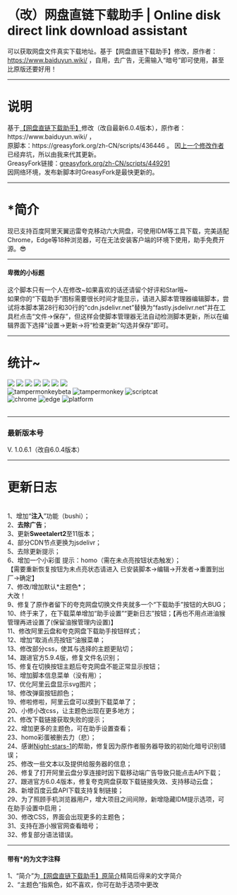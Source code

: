 # （改）网盘直链下载助手 | Online disk direct link download assistant
可以获取网盘文件真实下载地址。基于【网盘直链下载助手】修改，原作者：https://www.baiduyun.wiki/ ，自用，去广告，无需输入“暗号”即可使用，甚至比原版还要好用！

<hr><h1>说明</h1>
基于<a href="https://www.baiduyun.wiki/" rel="nofollow">【网盘直链下载助手】</a>修改（改自最新6.0.4版本），原作者：https://www.baiduyun.wiki/ ，<br>
原脚本：https://greasyfork.org/zh-CN/scripts/436446 。
因<a href="https://greasyfork.org/zh-CN/scripts/422818" rel="nofollow">上一个修改作者</a>已经弃坑，所以由我来代其更新。
<br>GreasyFork链接：<a href="https://greasyfork.org/zh-CN/scripts/449291" rel="nofollow">greasyfork.org/zh-CN/scripts/449291</a>
<br>因网络环境，发布新脚本时GreasyFork是最快更新的。
<br><hr>
<h1>*简介</h1>
现已支持百度阿里天翼迅雷夸克移动六大网盘，可使用IDM等工具下载，完美适配Chrome，Edge等18种浏览器，可在无法安装客户端的环境下使用，助手免费开源。😎
<br><hr>
<h4>卑微的小标题</h4>
这个脚本只有一个人在修改~如果喜欢的话还请留个好评和Star哦~<br>如果你的“下载助手”图标需要很长时间才能显示，请进入脚本管理器编辑脚本，尝试将本脚本第28行和30行的“cdn.jsdelivr.net”替换为“fastly.jsdelivr.net”并在工具栏点击“文件→保存”，但这样会使脚本管理器无法自动检测脚本更新，所以在编辑界面下选择“设置→更新→将“检查更新”勾选并保存”即可。
<br><hr>
<h1>统计~</h1>
<div><img src="https://palerock.cn/node-service/images/greasyfork/stats/daily-installs/449291">  <img src="https://palerock.cn/node-service/images/greasyfork/stats/daily-updates/449291">  <img src="https://palerock.cn/node-service/images/greasyfork/stats/total-installs/449291">  <img src="https://palerock.cn/node-service/images/greasyfork/info/fan_score/449291?name=%E5%BE%97%E5%88%86&rcolor=orange">  <img src="https://palerock.cn/node-service/images/greasyfork/info/good_ratings/449291?name=%E5%A5%BD%E8%AF%84&rcolor=darkcyan">  <img src="https://palerock.cn/node-service/images/greasyfork/views-info/449291">  <img src="https://palerock.cn/node-service/images/greasyfork/info/license/449291?name=%E8%AE%B8%E5%8F%AF%E8%AF%81&rcolor=blueviolet"></div>

<div><img src="https://img.shields.io/badge/TamperMonkeyBeta 篡改猴测试版-v4.19.6182-red.svg" alt="tampermonkeybeta">  <img src="https://img.shields.io/badge/TamperMonkey 篡改猴-v4.18.1-brightgreen.svg" alt="tampermonkey">  <img src="https://img.shields.io/badge/ScriptCat 脚本猫-0.12.0-blue.svg" alt="scriptcat"></div>

<div><img src="https://img.shields.io/badge/Google Chrome-≥76.0-yellow.svg" alt="chrome">  <img src="https://img.shields.io/badge/Microsoft Edge-≥88.0-blue.svg" alt="edge">  <img src="https://img.shields.io/badge/支持平台-Windows%20%7C%20Mac%20%7C%20Linux%20%7C%20Android-blueviolet.svg" alt="platform"></div>
<br><hr>
<h3>最新版本号</h3>
V. 1.0.6.1（改自6.0.4版本）
<br><hr>
<h1>更新日志</h1>
<br>1、增加“<b>注入</b>”功能（bushi）；
<br>2、<b>去除广告</b>；
<br>3、更新<b>Sweetalert2</b>至11版本；
<br>4、部分CDN节点更换为jsdelivr；
<br>5、去除更新提示；
<br>6、增加一个小彩蛋 提示：homo（需在未点亮按钮状态触发）；<br>【需要重新恢复按钮为未点亮状态请进入 已安装脚本->编辑->开发者->重置到出厂->确定】
<br>7、修改/增加默认*主题色*；
<br>大改！
<br>9、修复了原作者留下的夸克网盘切换文件夹就多一个“下载助手”按钮的大BUG；
<br>10、终于来了，在下载菜单增加“助手设置”“更新日志”按钮；【再也不用点进油猴管理再进设置了(保留油猴管理内设置)】
<br>11、修改阿里云盘和夸克网盘下载助手按钮样式；
<br>12、增加“取消点亮按钮”油猴菜单；
<br>13、修改部分css，使其与选择的主题更贴切；
<br>14、跟进官方5.9.4版，修复文件名识别；
<br>15、修复在切换按钮主题后夸克网盘不能正常显示按钮；
<br>16、增加脚本信息菜单（没有用）；
<br>17、优化阿里云盘显示svg图片；
<br>18、修改弹窗按钮颜色；
<br>19、修啦修啦，阿里云盘可以摸到下载菜单了；
<br>20、小修小改css，让主题色出现在更多地方；
<br>21、修改下载链接获取失败的提示；
<br>22、增加更多的主题色，可在助手设置查看；
<br>23、homo彩蛋被删去力（悲）；
<br>24、感谢<a href="https://github.com/Night-stars-1">Night-stars-1</a>的帮助，修复因为原作者服务器导致的初始化暗号识别错误；
<br>25、修改一些文本以及提供给服务器的信息；
<br>26、修复了打开阿里云盘分享连接时因下载移动端广告导致只能点击API下载；
<br>27、跟进官方6.0.4版本，修复夸克网盘获取下载链接失效、支持移动云盘；
<br>28、新增百度云盘API下载支持复制链接；
<br>29、为了照顾手机浏览器用户，增大项目之间间隙，新增隐藏IDM提示选项，可在助手设置中启用；
<br>30、修改CSS，界面会出现更多的主题色；
<br>31、支持在游小猴官网查看暗号；
<br>32、修复部分语法错误。
<br><hr>
<h4>带有*的为文字注释</h4>
1、“简介”为<a href="https://greasyfork.org/zh-CN/scripts/436446" rel="nofollow">【网盘直链下载助手】原简介</a>精简后得来的文字简介
<br>2、“主题色”指紫色，如不喜欢，你可在助手选项中更改
